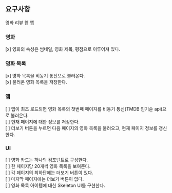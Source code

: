 ## 요구사항

영화 리뷰 웹 앱

### 영화

[x] 영화의 속성은 썸네일, 영화 제목, 평점으로 이루어져 있다.

### 영화 목록

[x] 영화 목록을 비동기 통신으로 불러온다.\
[x] 불러온 영화 목록을 저장한다.

### 앱

[ ] 앱이 최초 로드되면 영화 목록의 첫번째 페이지를 비동기 통신(TMDB 인기순 api)으로 불러온다.\
[ ] 현재 페이지에 대한 정보를 저장한다.\
[ ] 더보기 버튼을 누르면 다음 페이지의 영화 목록을 불러오고, 현재 페이지 정보를 갱신한다.

### UI

[ ] 영화 카드는 하나의 컴포넌트로 구성한다.\
[ ] 한 페이지당 20개씩 영화 목록을 보여준다.\
[ ] 각 페이지의 최하단에는 더보기 버튼이 있다.\
[ ] 마지막 페이지에는 더보기 버튼이 없다.\
[ ] 영화 목록 아이템에 대한 Skeleton UI를 구현한다.
